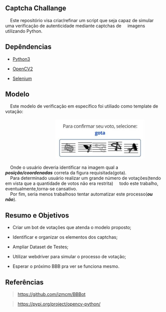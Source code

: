 ## Captcha Challange

&nbsp;&nbsp;&nbsp;&nbsp;Este repositório visa criar/refinar um script que seja capaz de simular uma verificação de autenticidade mediante captchas de&nbsp;&nbsp;&nbsp;&nbsp; imagens utilizando Python.

## Depêndencias
* [Python3](https://www.python.org/)

* [OpenCV2](https://answers.opencv.org/questions/)

* [Selenium](https://www.seleniumhq.org/)

## Modelo 
&nbsp;&nbsp;&nbsp;&nbsp;Este modelo de verificação em específico foi utiliado como template de votação:<br/><br/>
&nbsp;&nbsp;&nbsp;&nbsp;&nbsp;&nbsp;&nbsp;&nbsp;&nbsp;&nbsp;&nbsp;&nbsp;&nbsp;&nbsp;&nbsp;&nbsp;&nbsp;&nbsp;&nbsp;&nbsp;&nbsp;&nbsp;&nbsp;&nbsp;&nbsp;&nbsp;&nbsp;&nbsp;&nbsp;&nbsp;&nbsp;&nbsp;&nbsp;&nbsp;&nbsp;&nbsp;&nbsp;&nbsp;&nbsp;&nbsp;![](./images/exemplo.png)
&nbsp;&nbsp;&nbsp;&nbsp;<br><br/>
&nbsp;&nbsp;&nbsp;&nbsp;Onde o usuário deveria identificar na imagem qual a ***posição/coordenadas*** correta da figura requisitada(gota). <br>&nbsp;&nbsp;&nbsp;&nbsp;Para determinado usuário realizar um grande número de votações(tendo em vista que a quantidade de votos não era restrita) &nbsp;&nbsp;&nbsp;&nbsp;todo este trabalho, eventualmente,torna-se cansativo.<br>&nbsp;&nbsp;&nbsp;&nbsp;Por fim, seria menos trabalhoso tentar automatizar este processo(***ou não***).

## Resumo e Objetivos
* Criar um bot de votações que atenda o modelo proposto;

* Identificar e organizar os elementos dos captchas;

* Ampliar Dataset de Testes;

* Utilizar webdriver para simular o processo de votação;

* Esperar o próximo BBB pra ver se funciona mesmo.

## Referências

> https://github.com/izmcm/BBBot 

> https://pypi.org/project/opencv-python/


